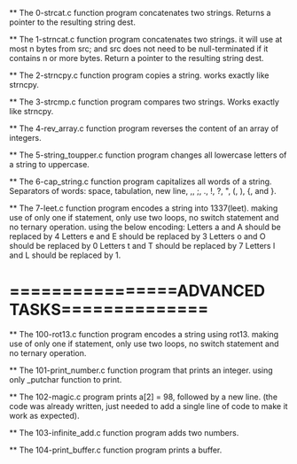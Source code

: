 
** The 0-strcat.c function program concatenates two strings. Returns a pointer to the resulting string dest.

** The 1-strncat.c function program concatenates two strings. it will use at most n bytes from src; and src does not need to be null-terminated if it contains n or more bytes. Return a pointer to the resulting string dest.

** The 2-strncpy.c function program copies a string. works exactly like strncpy.

** The 3-strcmp.c function program compares two strings. Works exactly like strncpy.

** The 4-rev_array.c function program reverses the content of an array of integers.

** The 5-string_toupper.c function program changes all lowercase letters of a string to uppercase.

** The 6-cap_string.c function program capitalizes all words of a string. Separators of words: space, tabulation, new line, ,, ;, ., !, ?, ", (, ), {, and }.

** The 7-leet.c function program encodes a string into 1337(leet). making use of only one if statement, only use two loops, no switch statement and no ternary operation. using the below encoding:
    Letters a and A should be replaced by 4
    Letters e and E should be replaced by 3
    Letters o and O should be replaced by 0
    Letters t and T should be replaced by 7
    Letters l and L should be replaced by 1.


================ADVANCED TASKS==============
============================================

** The 100-rot13.c function program encodes a string using rot13. making use of only one if statement, only use two loops, no switch statement and no ternary operation.

** The 101-print_number.c function program that prints an integer. using only _putchar function to print.

** The 102-magic.c program prints a[2] = 98, followed by a new line. (the code was already written, just needed to add a single line of code to make it work as expected).

** The 103-infinite_add.c function program adds two numbers.

** The 104-print_buffer.c function program prints a buffer.
